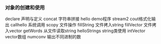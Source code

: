 ### 对象的创建和使用
declare         声明与定义
concat          字符串拼接
hello           demo程序
stream2         cout格式化输出
callhello       系统调用
scopy           文件操作
fillString      文件拷入string
fillVector      文件拷入vector
getWords        从文件读取string
helloStrings    string类使用
intVector       vector数组
numconv         输出不同进制的数
